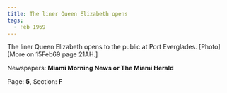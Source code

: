 ```yaml
---  
title: The liner Queen Elizabeth opens  
tags:  
  - Feb 1969  
---  
```

  
The liner Queen Elizabeth opens to the public at Port Everglades. [Photo] [More on 15Feb69 page 21AH.]  
  
Newspapers: **Miami Morning News or The Miami Herald**  
  
Page: **5**, Section: **F** 

